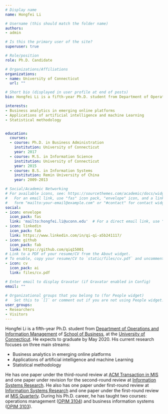 ```yaml
---
# Display name
name: Hongfei Li

# Username (this should match the folder name)
authors:
- admin

# Is this the primary user of the site?
superuser: true

# Role/position
role: Ph.D. Candidate

# Organizations/Affiliations
organizations:
- name: University of Connecticut
  url: ""

# Short bio (displayed in user profile at end of posts)
bio: Hongfei Li is a fifth-year Ph.D. student from Department of Operations and Information Management of School of Business, at the University of Connecticut. He expects to graduate by May 2020. His current research focuses on three main streams.

interests:
- Business analytics in emerging online platforms
- Applications of artificial intelligence and machine Learning
- Statistical methodology


education:
  courses:
  - course: Ph.D. in Business Administration
    institution: University of Connecticut
    year: 2017
  - course: M.S. in Information Science
    institution: University of Connecticut
    year: 2015
  - course: B.S. in Information Systems
    institution: Remin University of China
    year: 2009-2013

# Social/Academic Networking
# For available icons, see: https://sourcethemes.com/academic/docs/widgets/#icons
#   For an email link, use "fas" icon pack, "envelope" icon, and a link in the
#   form "mailto:your-email@example.com" or "#contact" for contact widget.
social:
- icon: envelope
  icon_pack: fas
  link: 'mailto:hongfei.li@uconn.edu'  # For a direct email link, use "mailto:test@example.org".
- icon: linkedin
  icon_pack: fab
  link: https://www.linkedin.com/in/qi-qi-a5b241117/
- icon: github
  icon_pack: fab
  link: https://github.com/qiq15001
# Link to a PDF of your resume/CV from the About widget.
# To enable, copy your resume/CV to `static/files/cv.pdf` and uncomment the lines below.  
- icon: cv
  icon_pack: ai
  link: files/cv.pdf

# Enter email to display Gravatar (if Gravatar enabled in Config)
email: ""
  
# Organizational groups that you belong to (for People widget)
#   Set this to `[]` or comment out if you are not using People widget.  
user_groups:
- Researchers
- Visitors
---
```


Hongfei Li is a fifth-year Ph.D. student from [Department of Operations and Information Management](https://opim.business.uconn.edu/) of [School of Business](https://www.business.uconn.edu/), at the [University of Connecticut](https://uconn.edu/). He expects to graduate by May 2020. His current research focuses on three main streams: 

* Business analytics in emerging online platforms
* Applications of artificial intelligence and machine Learning 
* Statistical methodology

He has one paper under the third-round review at [ACM Transaction in MIS](https://tmis.acm.org/) and one paper under revision for the second-round review at [Information Systems Research](https://pubsonline.informs.org/journal/isre). He also has one paper under first-round review at [Information Systems Research](https://pubsonline.informs.org/journal/isre) and one paper under the first-round review at [MIS Quarterly](https://www.misq.org/). During his Ph.D. career, he has taught two courses: operations management ([OPIM 3104](https://hongfeiuconn.github.io/OPIM3104/)) and business information systems ([OPIM 3103](https://hongfeiuconn.github.io/OPIM3103/)).

